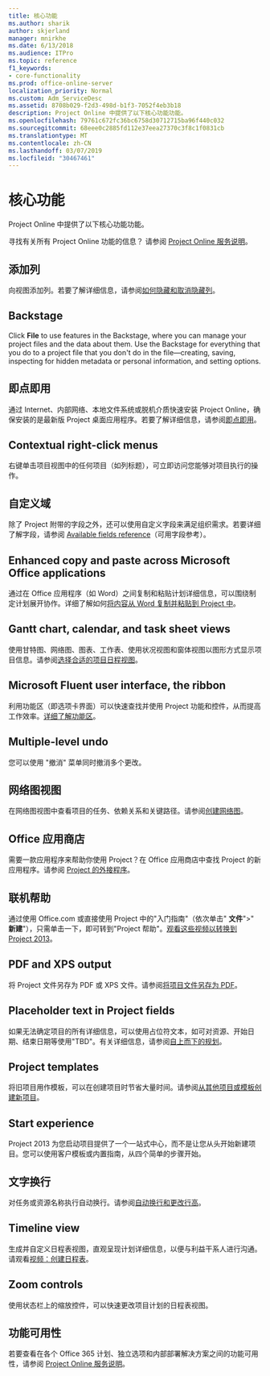```yaml
---
title: 核心功能
ms.author: sharik
author: skjerland
manager: mnirkhe
ms.date: 6/13/2018
ms.audience: ITPro
ms.topic: reference
f1_keywords:
- core-functionality
ms.prod: office-online-server
localization_priority: Normal
ms.custom: Adm_ServiceDesc
ms.assetid: 8708b029-f2d3-498d-b1f3-7052f4eb3b18
description: Project Online 中提供了以下核心功能功能。
ms.openlocfilehash: 79761c672fc36bc6758d30712715ba96f440c032
ms.sourcegitcommit: 68eee0c2885fd112e37eea27370c3f8c1f0831cb
ms.translationtype: MT
ms.contentlocale: zh-CN
ms.lasthandoff: 03/07/2019
ms.locfileid: "30467461"
---
```

# <a name="core-functionality"></a>核心功能

Project Online 中提供了以下核心功能功能。
  
寻找有关所有 Project Online 功能的信息？ 请参阅 [Project Online 服务说明](project-online-service-description.md)。
  
## <a name="add-columns"></a>添加列
<a name="bkmk_AddColumns"> </a>

向视图添加列。若要了解详细信息，请参阅[如何隐藏和取消隐藏列](https://go.microsoft.com/fwlink/p/?LinkId=271343)。
  
## <a name="backstage"></a>Backstage
<a name="bkmk_Backstage"> </a>

Click **File** to use features in the Backstage, where you can manage your project files and the data about them. Use the Backstage for everything that you do to a project file that you don't do in the file—creating, saving, inspecting for hidden metadata or personal information, and setting options. 
  
## <a name="click-to-run"></a>即点即用
<a name="bkmk_ClicktoRun"> </a>

通过 Internet、内部网络、本地文件系统或脱机介质快速安装 Project Online，确保安装的是最新版 Project 桌面应用程序。若要了解详细信息，请参阅[即点即用](https://go.microsoft.com/fwlink/p/?LinkId=271596)。
  
## <a name="contextual-right-click-menus"></a>Contextual right-click menus
<a name="bkmk_contextual_rightclick_menus_PP"> </a>

右键单击项目视图中的任何项目（如列标题），可立即访问您能够对项目执行的操作。
  
## <a name="custom-fields"></a>自定义域
<a name="bkmk_Customfields"> </a>

除了 Project 附带的字段之外，还可以使用自定义字段来满足组织需求。若要详细了解字段，请参阅 [Available fields reference](https://support.office.com/en-us/article/Available-fields-reference-615a4563-1cc3-40f4-b66f-1b17e793a460)（可用字段参考）。
  
## <a name="enhanced-copy-and-paste-across-microsoft-office-applications"></a>Enhanced copy and paste across Microsoft Office applications
<a name="bkmk_Enhancedcopypaste"> </a>

通过在 Office 应用程序（如 Word）之间复制和粘贴计划详细信息，可以围绕制定计划展开协作。详细了解如何[将内容从 Word 复制并粘贴到 Project 中](https://go.microsoft.com/fwlink/p/?LinkId=271330)。
  
## <a name="gantt-chart-calendar-and-task-sheet-views"></a>Gantt chart, calendar, and task sheet views
<a name="bkmk_Ganttchartcalendartasksheetview"> </a>

使用甘特图、网络图、图表、工作表、使用状况视图和窗体视图以图形方式显示项目信息。请参阅[选择合适的项目日程视图](https://go.microsoft.com/fwlink/?LinkId=402905)。
  
## <a name="microsoft-fluent-user-interface-the-ribbon"></a>Microsoft Fluent user interface, the ribbon
<a name="bkmk_MSFTFluent_UI_PP"> </a>

利用功能区（即选项卡界面）可以快速查找并使用 Project 功能和控件，从而提高工作效率。[详细了解功能区](https://go.microsoft.com/fwlink/p/?LinkId=271325)。
  
## <a name="multiple-level-undo"></a>Multiple-level undo
<a name="bkmk_Multiplelevelundo"> </a>

您可以使用 "撤消" 菜单同时撤消多个更改。 
  
## <a name="network-diagram-view"></a>网络图视图
<a name="bkmk_Networkdiagramview"> </a>

在网络图视图中查看项目的任务、依赖关系和关键路径。请参阅[创建网络图](https://go.microsoft.com/fwlink/p/?LinkId=271338)。
  
## <a name="office-store"></a>Office 应用商店
<a name="bkmk_OfficeStore"> </a>

需要一款应用程序来帮助你使用 Project？在 Office 应用商店中查找 Project 的新应用程序。请参阅 [Project 的外接程序](https://go.microsoft.com/fwlink/?LinkId=273883)。
  
## <a name="online-help"></a>联机帮助
<a name="bkmk_Online_help_PP"> </a>

通过使用 Office.com 或直接使用 Project 中的"入门指南"（依次单击" **文件**"\>" **新建**"），只需单击一下，即可转到"Project 帮助"。[观看这些视频以转换到 Project 2013](https://go.microsoft.com/fwlink/p/?LinkId=271325)。
  
## <a name="pdf-and-xps-output"></a>PDF and XPS output
<a name="bkmk_PDFXPSoutput"> </a>

将 Project 文件另存为 PDF 或 XPS 文件。请参阅[将项目文件另存为 PDF](https://go.microsoft.com/fwlink/p/?LinkId=271350)。
  
## <a name="placeholder-text-in-project-fields"></a>Placeholder text in Project fields
<a name="bkmk_PlaceholdertextinProjectFields"> </a>

如果无法确定项目的所有详细信息，可以使用占位符文本，如可对资源、开始日期、结束日期等使用"TBD"。有关详细信息，请参阅[自上而下的规划](https://go.microsoft.com/fwlink/p/?LinkId=271333)。
  
## <a name="project-templates"></a>Project templates
<a name="bkmk_ProjectTemplates"> </a>

将旧项目用作模板，可以在创建项目时节省大量时间。请参阅[从其他项目或模板创建新项目](https://go.microsoft.com/fwlink/p/?LinkId=271328)。
  
## <a name="start-experience"></a>Start experience
<a name="bkmk_Startexperience"> </a>

Project 2013 为您启动项目提供了一个一站式中心，而不是让您从头开始新建项目。您可以使用客户模板或内置指南，从四个简单的步骤开始。
  
## <a name="text-wrap"></a>文字换行
<a name="bkmk_Textwrap"> </a>

对任务或资源名称执行自动换行。请参阅[自动换行和更改行高](https://go.microsoft.com/fwlink/p/?LinkId=271344)。
  
## <a name="timeline-view"></a>Timeline view
<a name="bkmk_TimelineView"> </a>

生成并自定义日程表视图，直观呈现计划详细信息，以便与利益干系人进行沟通。请观看[视频：创建日程表](https://go.microsoft.com/fwlink/?LinkId=402912)。
  
## <a name="zoom-controls"></a>Zoom controls
<a name="bkmk_Zoomcontrols"> </a>

使用状态栏上的缩放控件，可以快速更改项目计划的日程表视图。 
  
## <a name="feature-availability"></a>功能可用性
<a name="bkmk_Zoomcontrols"> </a>

若要查看在各个 Office 365 计划、独立选项和内部部署解决方案之间的功能可用性，请参阅 [Project Online 服务说明](project-online-service-description.md)。
  

